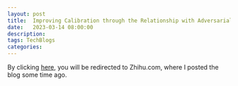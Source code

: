 ```yaml
---
layout: post
title:  Improving Calibration through the Relationship with Adversarial Robustness
date:   2023-03-14 08:00:00
description: 
tags: TechBlogs
categories: 
---
```


By clicking [here](https://zhuanlan.zhihu.com/p/580940652), you will be redirected to Zhihu.com, where I posted the blog some time ago.
